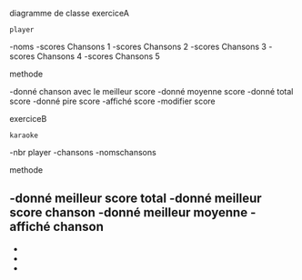 diagramme de classe
exerciceA

    player

-noms
-scores Chansons 1
-scores Chansons 2
-scores Chansons 3
-scores Chansons 4
-scores Chansons 5

methode

-donné chanson avec le meilleur score
-donné moyenne score
-donné total score
-donné pire score
-affiché score
-modifier score

exerciceB

    karaoke

-nbr player
-chansons
-nomschansons

methode

-donné meilleur score total
-donné meilleur score chanson
-donné meilleur moyenne
-affiché chanson
-
-
-
-
